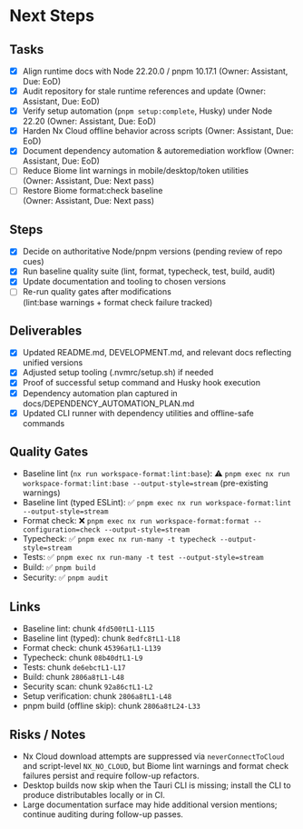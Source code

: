 # Next Steps

## Tasks

- [x] Align runtime docs with Node 22.20.0 / pnpm 10.17.1 (Owner: Assistant, Due: EoD)
- [x] Audit repository for stale runtime references and update (Owner: Assistant, Due: EoD)
- [x] Verify setup automation (`pnpm setup:complete`, Husky) under Node 22.20 (Owner: Assistant, Due: EoD)
- [x] Harden Nx Cloud offline behavior across scripts (Owner: Assistant, Due: EoD)
- [x] Document dependency automation & autoremediation workflow (Owner: Assistant, Due: EoD)
- [ ] Reduce Biome lint warnings in mobile/desktop/token utilities  
  (Owner: Assistant, Due: Next pass)
- [ ] Restore Biome format:check baseline  
  (Owner: Assistant, Due: Next pass)

## Steps

- [x] Decide on authoritative Node/pnpm versions (pending review of repo cues)
- [x] Run baseline quality suite (lint, format, typecheck, test, build, audit)
- [x] Update documentation and tooling to chosen versions
- [ ] Re-run quality gates after modifications  
  (lint:base warnings + format check failure tracked)

## Deliverables

- [x] Updated README.md, DEVELOPMENT.md, and relevant docs reflecting unified versions
- [x] Adjusted setup tooling (.nvmrc/setup.sh) if needed
- [x] Proof of successful setup command and Husky hook execution
- [x] Dependency automation plan captured in docs/DEPENDENCY_AUTOMATION_PLAN.md
- [x] Updated CLI runner with dependency utilities and offline-safe commands

## Quality Gates

- Baseline lint (`nx run workspace-format:lint:base`): ⚠️ `pnpm exec nx run workspace-format:lint:base --output-style=stream`
  (pre-existing warnings)
- Baseline lint (typed ESLint): ✅ `pnpm exec nx run workspace-format:lint --output-style=stream`
- Format check: ❌ `pnpm exec nx run workspace-format:format --configuration=check --output-style=stream`
- Typecheck: ✅ `pnpm exec nx run-many -t typecheck --output-style=stream`
- Tests: ✅ `pnpm exec nx run-many -t test --output-style=stream`
- Build: ✅ `pnpm build`
- Security: ✅ `pnpm audit`

## Links

- Baseline lint: chunk `4fd500†L1-L115`
- Baseline lint (typed): chunk `8edfc8†L1-L18`
- Format check: chunk `45396a†L1-L139`
- Typecheck: chunk `08b40d†L1-L9`
- Tests: chunk `de6ebc†L1-L17`
- Build: chunk `2806a8†L1-L48`
- Security scan: chunk `92a86c†L1-L2`
- Setup verification: chunk `2806a8†L1-L48`
- pnpm build (offline skip): chunk `2806a8†L24-L33`

## Risks / Notes

- Nx Cloud download attempts are suppressed via `neverConnectToCloud` and script-level `NX_NO_CLOUD`, but Biome lint
  warnings and format check failures persist and require follow-up refactors.
- Desktop builds now skip when the Tauri CLI is missing; install the CLI to produce distributables locally or in CI.
- Large documentation surface may hide additional version mentions; continue auditing during follow-up passes.

